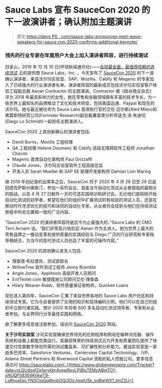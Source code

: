 # Sauce Labs 宣布 SauceCon 2020 的下一波演讲者；确认附加主题演讲

> 原文:[https://devo PS . com/sauce-labs-announces-next-wave-speakers-for-sauce con-2020-confirms-additional-keynote/](https://devops.com/sauce-labs-announces-next-wave-of-speakers-for-saucecon-2020-confirms-additional-keynote/)

### 领先的行业专家在年度用户大会上加入演讲者阵容，进行持续测试

旧金山，2019 年 12 月 10 日(环球新闻通讯社)——[全球最全面、最值得信赖的](https://www.globenewswire.com/Tracker?data=-CBCU7CXJ0Rb9BSBhrTF0rslsDVq1lHnyYo6xAmDU0uRvAEGcM3B6dRnoJC3vpLCpHeUgO5jBkQUNs27vTc3FOlmGDH8w1xsil3Dgkb-KSA=)[连续测试](https://www.globenewswire.com/Tracker?data=R9rcq1C7jEa8K5mo5WpPRFoxLotczXJNrCwUi2Uzy7mdMQS-wsnahgAi6U7EsJ6d-0R4w0aTX2LEuJth-Zdzp_5QXeS_f8lA41dXAgo1k__PUAXWURHn_rE1xGuf-BC3) 云的提供商 Sauce Labs，Inc. ，今天宣布了 [SauceCon 2020](https://www.globenewswire.com/Tracker?data=nYcux_RidPoJl4Nb7IBxRztcsr19031AyPu-D2NUTnyCSJJzjjzWW0HRoIQz8RgC7WB-e0EM64s_6B6W-JZJRA==) 的下一波确认演讲者，来自沃尔玛实验室、SAP、Mozilla、Cabify 和 Magenic 的专家加入了已经强大的行业演讲者名单。演讲者阵容的最新成员包括沃尔玛实验室客户体验工程副总裁 Aanan Contractor 的主题演讲。Contractor 被《硅谷商业杂志》评为 2018 年最具影响力的女性，她在零售和金融领域拥有丰富的技术专长，为一些世界上最知名的品牌推动了文化和技术转型，包括美国运通、Paypal 和现在的沃尔玛。她与最近被任命为 Sauce Labs 首席执行官的艾伦·迈尔斯(Aled Miles)和弗雷斯特研究公司(Forrester Research)副总裁兼首席分析师迭戈·洛·朱迪切(Diego Lo Schmidt)一起担任主题演讲人。

SauceCon 2020 上其他新确认的演讲者包括:

*   David Burns，Mozilla 工程经理
*   QA 工程经理 Helene Doumenc 和 Cabify 高级无障碍软件工程师 Jonathan Chacón
*   Magenic 首席自动化架构师 Paul Grizzaffi
*   Claude Jones，沃尔玛实验室软件工程高级总监
*   开发人员 Sarah Mueller 和 SAP SE 助理开发架构师 Damian Lion Maring

继 2019 年创纪录的出席率之后，SauceCon 将于 2020 年 4 月 28 日至 29 日返回德克萨斯州奥斯汀，参加一系列会议，涵盖当今自动化测试从业者面临的最相关的挑战，以及 4 月 27 日额外一天的可选实践培训和研讨会。无论他们是刚刚开始自动化测试的初学者，希望在他们的组织中扩展测试的有经验的测试人员，还是在移动时代寻求优化的技巧和诀窍的自动化专家，从业者将会找到与他们在持续测试旅程中所处位置相一致的广泛内容。

“SauceCon 2020 的演讲者阵容将是迄今为止最强大的，”Sauce Labs 的 CMO Terri Avnaim 说。“我们非常高兴地欢迎 Aanan 作为主讲人。她为世界上最大的零售品牌之一推动变革和提供质量的实践经验与 Diego 广泛的行业研究和专家指导相结合，为当今的现代测试人员创造了丰富的可操作内容。”

SauceCon 2020 的其他确认发言人包括:

*   理查德·布拉德肖，测试部部长
*   WillowTree 软件测试工程师 Jenny Bramble
*   Angie Jones，Applitools 高级开发人员顾问
*   EvilTester.com 敏捷蔻驰公司顾问艾伦·理查森
*   Hilary Weaver-Robb，软件质量保证架构师，Quicken Loans

现在进入第四年，SauceCon 汇集了来自世界各地的 Sauce Labs 用户社区和持续测试专家。它为与会者提供了实用的知识和现场编码示例，他们可以在自己的组织中立即付诸实践。预计 2020 年将有 600 多名自动化测试领导者、专家和从业者参加，与业界同行分享最佳实践和网络。

欲了解更多信息或注册参加，请访问 [SauceCon 2020](https://www.globenewswire.com/Tracker?data=nYcux_RidPoJl4Nb7IBxR9dnn4kTPYCYtRVIeY3sgiGLqUx5qZU9pBCOPUGI8rXKlPMWUOK838cWfyCaVbnL5w==) 网站。

**关于沙司实验室**
沙司实验室确保世界领先的应用程序和网站在每种浏览器、操作系统和设备上都能完美运行。其屡获殊荣的持续测试云为开发和质量团队提供了快速交付完美数字体验所需的测试覆盖率、可扩展性和分析能力。酱油实验室是一家由多巴资本、Salesforce Ventures、Centerview Capital Technology、IVP、Adams Street Partners 和 Riverwood Capital 资助的私人控股公司。更多信息请访问 https://saucelabs.com[。](https://www.globenewswire.com/Tracker?data=vLQU4sefZe1erykbr4yewRpyLPjBluTEMzABmTO1-xNUQF583E6Kt4wT9-Lx8hxaDpLYN3CtqQq8hobOQi3DzJjpqlU5k_sqBwWX1_tmZ2U=)